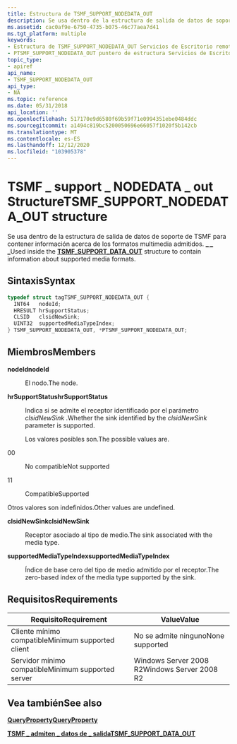 ```yaml
---
title: Estructura de TSMF_SUPPORT_NODEDATA_OUT
description: Se usa dentro de la estructura de salida de datos de soporte de TSMF \_ \_ \_ para contener información acerca de los formatos multimedia admitidos.
ms.assetid: cac0af9e-6750-4735-b075-46c77aea7d41
ms.tgt_platform: multiple
keywords:
- Estructura de TSMF_SUPPORT_NODEDATA_OUT Servicios de Escritorio remoto
- PTSMF_SUPPORT_NODEDATA_OUT puntero de estructura Servicios de Escritorio remoto
topic_type:
- apiref
api_name:
- TSMF_SUPPORT_NODEDATA_OUT
api_type:
- NA
ms.topic: reference
ms.date: 05/31/2018
api_location: ''
ms.openlocfilehash: 517170e9d6580f69b59f71e0994351ebe0484ddc
ms.sourcegitcommit: a1494c819bc5200050696e66057f1020f5b142cb
ms.translationtype: MT
ms.contentlocale: es-ES
ms.lasthandoff: 12/12/2020
ms.locfileid: "103905378"
---
```

# <a name="tsmf_support_nodedata_out-structure"></a><span data-ttu-id="a9e2d-105">TSMF \_ support \_ NODEDATA \_ out Structure</span><span class="sxs-lookup"><span data-stu-id="a9e2d-105">TSMF\_SUPPORT\_NODEDATA\_OUT structure</span></span>

<span data-ttu-id="a9e2d-106">Se usa dentro de la estructura de salida de datos de soporte de TSMF para contener información acerca de los formatos multimedia admitidos. [**\_ \_ \_**](tsmf-support-data-out.md)</span><span class="sxs-lookup"><span data-stu-id="a9e2d-106">Used inside the [**TSMF\_SUPPORT\_DATA\_OUT**](tsmf-support-data-out.md) structure to contain information about supported media formats.</span></span>

## <a name="syntax"></a><span data-ttu-id="a9e2d-107">Sintaxis</span><span class="sxs-lookup"><span data-stu-id="a9e2d-107">Syntax</span></span>


```C++
typedef struct tagTSMF_SUPPORT_NODEDATA_OUT {
  INT64   nodeId;
  HRESULT hrSupportStatus;
  CLSID   clsidNewSink;
  UINT32  supportedMediaTypeIndex;
} TSMF_SUPPORT_NODEDATA_OUT, *PTSMF_SUPPORT_NODEDATA_OUT;
```



## <a name="members"></a><span data-ttu-id="a9e2d-108">Miembros</span><span class="sxs-lookup"><span data-stu-id="a9e2d-108">Members</span></span>

<dl> <dt>

<span data-ttu-id="a9e2d-109">**nodeId**</span><span class="sxs-lookup"><span data-stu-id="a9e2d-109">**nodeId**</span></span>
</dt> <dd>

<span data-ttu-id="a9e2d-110">El nodo.</span><span class="sxs-lookup"><span data-stu-id="a9e2d-110">The node.</span></span>

</dd> <dt>

<span data-ttu-id="a9e2d-111">**hrSupportStatus**</span><span class="sxs-lookup"><span data-stu-id="a9e2d-111">**hrSupportStatus**</span></span>
</dt> <dd>

<span data-ttu-id="a9e2d-112">Indica si se admite el receptor identificado por el parámetro *clsidNewSink* .</span><span class="sxs-lookup"><span data-stu-id="a9e2d-112">Whether the sink identified by the *clsidNewSink* parameter is supported.</span></span>

<span data-ttu-id="a9e2d-113">Los valores posibles son.</span><span class="sxs-lookup"><span data-stu-id="a9e2d-113">The possible values are.</span></span>

<dt>

<span data-ttu-id="a9e2d-114">0</span><span class="sxs-lookup"><span data-stu-id="a9e2d-114">0</span></span>
</dt> <dd>

<span data-ttu-id="a9e2d-115">No compatible</span><span class="sxs-lookup"><span data-stu-id="a9e2d-115">Not supported</span></span>

</dd> <dt>

<span data-ttu-id="a9e2d-116">1</span><span class="sxs-lookup"><span data-stu-id="a9e2d-116">1</span></span>
</dt> <dd>

<span data-ttu-id="a9e2d-117">Compatible</span><span class="sxs-lookup"><span data-stu-id="a9e2d-117">Supported</span></span>

</dd> </dl>

<span data-ttu-id="a9e2d-118">Otros valores son indefinidos.</span><span class="sxs-lookup"><span data-stu-id="a9e2d-118">Other values are undefined.</span></span>

</dd> <dt>

<span data-ttu-id="a9e2d-119">**clsidNewSink**</span><span class="sxs-lookup"><span data-stu-id="a9e2d-119">**clsidNewSink**</span></span>
</dt> <dd>

<span data-ttu-id="a9e2d-120">Receptor asociado al tipo de medio.</span><span class="sxs-lookup"><span data-stu-id="a9e2d-120">The sink associated with the media type.</span></span>

</dd> <dt>

<span data-ttu-id="a9e2d-121">**supportedMediaTypeIndex**</span><span class="sxs-lookup"><span data-stu-id="a9e2d-121">**supportedMediaTypeIndex**</span></span>
</dt> <dd>

<span data-ttu-id="a9e2d-122">Índice de base cero del tipo de medio admitido por el receptor.</span><span class="sxs-lookup"><span data-stu-id="a9e2d-122">The zero-based index of the media type supported by the sink.</span></span>

</dd> </dl>

## <a name="requirements"></a><span data-ttu-id="a9e2d-123">Requisitos</span><span class="sxs-lookup"><span data-stu-id="a9e2d-123">Requirements</span></span>



| <span data-ttu-id="a9e2d-124">Requisito</span><span class="sxs-lookup"><span data-stu-id="a9e2d-124">Requirement</span></span> | <span data-ttu-id="a9e2d-125">Value</span><span class="sxs-lookup"><span data-stu-id="a9e2d-125">Value</span></span> |
|-------------------------------------|-----------------------------------|
| <span data-ttu-id="a9e2d-126">Cliente mínimo compatible</span><span class="sxs-lookup"><span data-stu-id="a9e2d-126">Minimum supported client</span></span><br/> | <span data-ttu-id="a9e2d-127">No se admite ninguno</span><span class="sxs-lookup"><span data-stu-id="a9e2d-127">None supported</span></span><br/>         |
| <span data-ttu-id="a9e2d-128">Servidor mínimo compatible</span><span class="sxs-lookup"><span data-stu-id="a9e2d-128">Minimum supported server</span></span><br/> | <span data-ttu-id="a9e2d-129">Windows Server 2008 R2</span><span class="sxs-lookup"><span data-stu-id="a9e2d-129">Windows Server 2008 R2</span></span><br/> |



## <a name="see-also"></a><span data-ttu-id="a9e2d-130">Vea también</span><span class="sxs-lookup"><span data-stu-id="a9e2d-130">See also</span></span>

<dl> <dt>

[<span data-ttu-id="a9e2d-131">**QueryProperty**</span><span class="sxs-lookup"><span data-stu-id="a9e2d-131">**QueryProperty**</span></span>](/windows/desktop/api/Wtsprotocol/nf-wtsprotocol-iwrdsprotocolconnection-queryproperty)
</dt> <dt>

[<span data-ttu-id="a9e2d-132">**TSMF \_ admiten \_ datos de \_ salida**</span><span class="sxs-lookup"><span data-stu-id="a9e2d-132">**TSMF\_SUPPORT\_DATA\_OUT**</span></span>](tsmf-support-data-out.md)
</dt> </dl>

 

 





